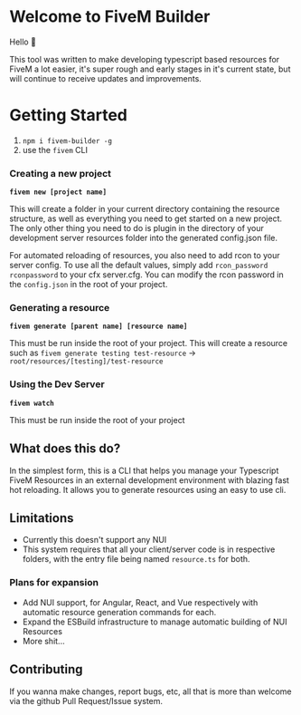 # Welcome to FiveM Builder
Hello :wave:

This tool was written to make developing typescript based resources for FiveM a lot easier, it's super rough and early stages in it's current state, but will continue to receive updates and improvements.

# Getting Started

1. `npm i fivem-builder -g`
2.  use the `fivem` CLI

### Creating a new project
**`fivem new [project name]`**

This will create a folder in your current directory containing the resource structure, as well as everything you need to get started on a new project. The only other thing you need to do is plugin in the directory of your development server resources folder into the generated config.json file.

For automated reloading of resources, you also need to add rcon to your server config. To use all the default values, simply add `rcon_password rconpassword` to your cfx server.cfg. You can modify the rcon password in the `config.json` in the root of your project.

### Generating a resource
**`fivem generate [parent name] [resource name]`**

This must be run inside the root of your project. This will create a resource such as
`fivem generate testing test-resource` -> `root/resources/[testing]/test-resource`

### Using the Dev Server
**`fivem watch`**

This must be run inside the root of your project
  

## What does this do?

In the simplest form, this is a CLI that helps you manage your Typescript FiveM Resources in an external development environment with blazing fast hot reloading. It allows you to generate resources using an easy to use cli.

## Limitations
- Currently this doesn't support any NUI
- This system requires that all your client/server code is in respective folders, with the entry file being named `resource.ts` for both.

### Plans for expansion
 - Add NUI support, for Angular, React, and Vue respectively with automatic resource generation commands for each.
 - Expand the ESBuild infrastructure to manage automatic building of NUI Resources
 - More shit...

## Contributing
If you wanna make changes, report bugs, etc, all that is more than welcome via the github Pull Request/Issue system.